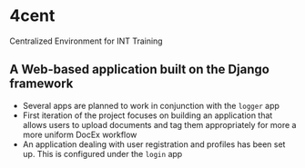 # 4cent
Centralized Environment for INT Training
## A Web-based application built on the Django framework
- Several apps are planned to work in conjunction with the `logger` app
- First iteration of the project focuses on building an application that allows users to upload documents and tag them appropriately for more a more uniform DocEx workflow
- An application dealing with user registration and profiles has been set up. This is configured under the `login` app
